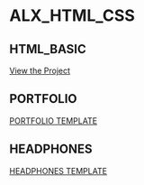 # ALX_HTML_CSS
## HTML_BASIC 
[View the Project](https://Mohammad-Echaary.github.io/alx_html_css/docs/index.html)
## PORTFOLIO
[PORTFOLIO TEMPLATE](https://www.example.com/my%20great%20page)
## HEADPHONES
[HEADPHONES TEMPLATE](https://www.example.com/my%20great%20page)

